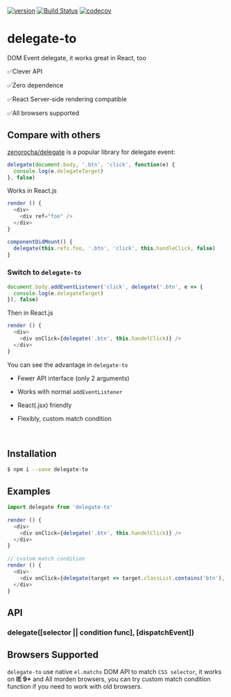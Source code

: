 [![version](https://img.shields.io/npm/v/delegate-to.svg?label=version)](https://www.npmjs.org/package/delegate-to) [![Build Status](https://img.shields.io/travis/rwu823/delegate-to.svg?branch=master)](https://travis-ci.org/rwu823/delegate-to/) [![codecov](https://img.shields.io/codecov/c/github/rwu823/delegate-to.svg)](https://codecov.io/github/rwu823/delegate-to)

# delegate-to
DOM Event delegate, it works great in React, too

✅Clever API

✅Zero dependence

✅React Server-side rendering compatible

✅All browsers supported



## Compare with others

[zenorocha/delegate](https://github.com/zenorocha/delegate) is a popular library for delegate event:

```javascript
delegate(document.body, '.btn', 'click', function(e) {
  console.log(e.delegateTarget)
}, false)
```

Works in React.js

```javascript
render () {
  <div>
    <div ref="foo" />
  </div>
}

componentDidMount() {
  delegate(this.refs.foo, '.btn', 'click', this.handleClick, false)
}
```



### Switch to `delegate-to`

```javascript
document.body.addEventListener('click', delegate('.btn', e => {
  console.log(e.delegateTarget)
}), false)
```

Then in React.js

```javascript
render () {
  <div>
    <div onClick={delegate('.btn', this.handelClick)} />
  </div>
}
```

You can see the advantage in `delegate-to`

- Fewer API interface (only 2 arguments)

- Works with normal `addEventListener`

- React(.jsx) friendly

- Flexibly, custom match condition

  ​

## Installation

```sh
$ npm i --save delegate-to
```



## Examples

```javascript
import delegate from 'delegate-to'
  
render () {
  <div>
    <div onClick={delegate('.btn', this.handelClick)} />
  </div>
}
    
// custom match condition
render () {
  <div>
    <div onClick={delegate(target => target.classList.contains('btn'), this.handelClick)} />
  </div>
}
```


## API

### delegate([selector || condition func], [dispatchEvent])



## Browsers Supported

`delegate-to` use native `el.matchs` DOM API to match `CSS selector`, it works on **IE 9+** and All morden browsers, you can try custom match condition function if you need to work with old browsers.
